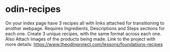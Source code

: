 # odin-recipes

On your index page have 3 recipes all with links attached for transitioning to another webpage.
Requires Ingredients, Descriptions and Steps sections for each one.
Create 3 unique recipes, with the same format across each one.
Also Attach Images of the products being made.
Link to the project with more details: https://www.theodinproject.com/lessons/foundations-recipes